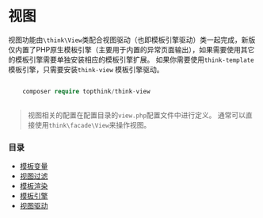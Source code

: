 # 视图

视图功能由`\think\View`类配合视图驱动（也即模板引擎驱动）类一起完成，新版仅内置了PHP原生模板引擎（主要用于内置的异常页面输出），如果需要使用其它的模板引擎需要单独安装相应的模板引擎扩展。
如果你需要使用`think-template`模板引擎，只需要安装`think-view` 模板引擎驱动。
```php

    composer require topthink/think-view
    

```
> 视图相关的配置在配置目录的`view.php`配置文件中进行定义。
通常可以直接使用`think\facade\View`来操作视图。
### 目录
  * [模板变量](模板变量.md)
  * [视图过滤](视图过滤.md)
  * [模板渲染](模板渲染.md)
  * [模板引擎](模板引擎.md)
  * [视图驱动](视图驱动.md)


